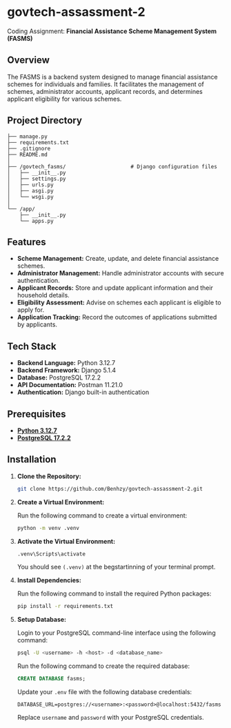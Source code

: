# govtech-assassment-2
Coding Assignment: **Financial Assistance Scheme Management System (FASMS)**

## Overview

The FASMS is a backend system designed to manage financial assistance schemes for individuals and families. It facilitates the management of schemes, administrator accounts, applicant records, and determines applicant eligibility for various schemes.

## Project Directory

```
├── manage.py
├── requirements.txt
├── .gitignore
├── README.md
│
├── /govtech_fasms/                     # Django configuration files
│   ├── __init__.py
│   ├── settings.py
│   ├── urls.py
│   ├── asgi.py
│   └── wsgi.py
│
└── /app/
    ├── __init__.py
    └── apps.py

```


## Features

- **Scheme Management:** Create, update, and delete financial assistance schemes.
- **Administrator Management:** Handle administrator accounts with secure authentication.
- **Applicant Records:** Store and update applicant information and their household details.
- **Eligibility Assessment:** Advise on schemes each applicant is eligible to apply for.
- **Application Tracking:** Record the outcomes of applications submitted by applicants.

## Tech Stack

- **Backend Language:** Python 3.12.7
- **Backend Framework:** Django 5.1.4
- **Database:** PostgreSQL 17.2.2
- **API Documentation:** Postman 11.21.0
- **Authentication:** Django built-in authentication

## Prerequisites

- [**Python 3.12.7**](https://www.python.org/ftp/python/3.12.7/python-3.12.7-amd64.exe "Download Python 3.12.7")
- [**PostgreSQL 17.2.2**](https://sbp.enterprisedb.com/getfile.jsp?fileid=1259295 "Download PostgreSQL 17.2.2")

## Installation

1. **Clone the Repository:**

   ```bash
   git clone https://github.com/Benhzy/govtech-assassment-2.git
   ```

2. **Create a Virtual Environment:**

   Run the following command to create a virtual environment:

   ```bash
   python -m venv .venv
   ```

3. **Activate the Virtual Environment:**

   ```bash
   .venv\Scripts\activate
   ```

   You should see `(.venv)` at the begstartinning of your terminal prompt.

4. **Install Dependencies:**

   Run the following command to install the required Python packages:

   ```bash
   pip install -r requirements.txt
   ```

4. **Setup Database:**

   Login to your PostgreSQL command-line interface using the following command:
   ```bash
   psql -U <username> -h <host> -d <database_name>
   ```

   Run the following command to create the required database:

   ```sql
   CREATE DATABASE fasms;
   ```
   Update your `.env` file with the following database credentials:

   ```env
   DATABASE_URL=postgres://<username>:<password>@localhost:5432/fasms
   ```
   Replace `username` and `password` with your PostgreSQL credentials.

